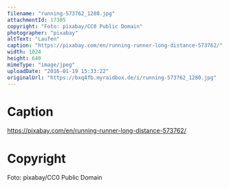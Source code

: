 ```yaml
---
filename: "running-573762_1280.jpg"
attachmentId: 17305
copyright: "Foto: pixabay/CC0 Public Domain"
photographer: "pixabay"
altText: "Laufen"
caption: "https://pixabay.com/en/running-runner-long-distance-573762/"
width: 1024
height: 640
mimeType: "image/jpeg"
uploadDate: "2016-01-19 15:33:22"
originalUrl: "https://bxq4fb.myraidbox.de/i/running-573762_1280.jpg"
---
```


# Caption

https://pixabay.com/en/running-runner-long-distance-573762/

# Copyright

Foto: pixabay/CC0 Public Domain
